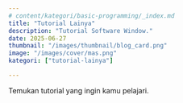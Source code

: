 ```yaml
---
# content/kategori/basic-programming/_index.md
title: "Tutorial Lainya"
description: "Tutorial Software Window."
date: 2025-06-27
thumbnail: "/images/thumbnail/blog_card.png"
image: "/images/cover/mas.png"
kategori: ["tutorial-lainya"]

---
```


Temukan tutorial yang ingin kamu pelajari.